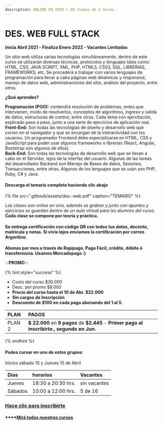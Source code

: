 ```yaml
---
description: ONLINE EN VIVO + 30 clases de 2 horas.
---
```


# DES. WEB FULL STACK

**Inicia Abril 2021 - Finaliza Enero 2022 - Vacantes Limitadas**

Un sitio web utiliza varias tecnologías simultáneamente, dentro de este curso se utilizarán diversas técnicas, protocolos y lenguajes tales como: HTML, CSS, JAVA SCRIPT, XML, PHP, HTML5, CSS3, SQL, LIBRERIAS, FRAMEWORKS, etc. Se procederá a trabajar con varios lenguajes de programación para llevar a cabo páginas web dinámicas y responsive, manejo de datos web, administraciones del sitio, análisis del proyecto, entre otros.

**¿Qué aprendes?**

**Programación \(POO\):** contendrá resolución de problemas, entes que intervienen, modo de resolverlos, conceptos de algoritmos, ingreso y salida de datos, estructuras de control, entre otros. Cada tema con ejercitación, explicado paso a paso, junto a una serie de ejercicios de aplicación real.  
**Front-End:** Son todas las tecnologías de diseño y desarrollo web que corren en el navegador y que se encargan de la interactividad con los usuarios. Un programador Frontend debe especializarse en HTML, CSS y JavaScript para poder usar algunos frameworks o librerías \(React, Angular, Bootstrap son algunos de ellos\).  
**Back-End:** Son todas las tecnologías de desarrollo web que se llevan a cabo en el Servidor, lejos de la interfaz del usuario. Algunas de las tareas del desarrollador Backend son Manejo de Bases de datos, Sesiones, Transacciones, entre otras. Algunos de los lenguajes que se usan son PHP, Ruby, C\# y Java.

#### Descarga el temario completo haciendo clic abajo

{% file src=".gitbook/assets/des.-web.pdf" caption="TEMARIO" %}

_Las clases son online en vivo, además se graban y  junto con apuntes y ejercicios se guardan dentro de un aula virtual para lxs alumnxs del curso._ **Cada clase se compone por teoría y práctica.** 

#### **Se entrega certificación con código QR con todos tus datos, docente, matrícula y notas. Si vivís lejos enviamos la certificación por correo Argentino.** 

**Abonas por mes a través de Rapipago, Pago Fácil, crédito, débito ó transferencia. Usamos Mercadopago :\)** 

💥**PROMO**💥 

{% hint style="success" %}
* Costo del curso $30.000
* Desc. por promo $8.000
* **Precio del curso hasta el 10 de Abr. $22.000**
* **Sin cargos de Inscripción**
* **Descuento de $100 en cada pago abonando del 1 al 5.** 

| PLAN | PAGOS |
| :--- | :--- |
| PLAN 2 | **$ 22.000** en **9 pagos** de **$2.445** - **Primer pago al inscribirte., segundo en Jun.** |
{% endhint %}

#### Podes cursar en uno de estos grupos:

Inicios sábado 10 y Jueves 15 de Abril

| Días | horarios | Vacantes |
| :--- | :--- | :--- |
| Jueves  | 18:30 a 20:30 hrs. | sin vacantes |
| Sábados  | 10:00 a 12:00 hrs. | 5 de 16 |

### [Hace clic para inscribirte](http://wa.me/5491164622877?text=Me%20interesa%20el%20curso%20de%20Des.%20Web)

#### \*\*\*\*[Mirá todos nuestros cursos](./)





